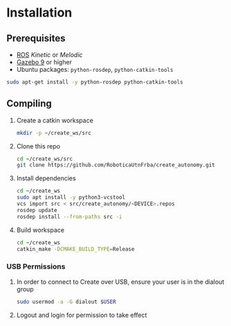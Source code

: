 # Installation

## Prerequisites

* [ROS](http://wiki.ros.org/ROS/Installation) _Kinetic_ or _Melodic_
* [Gazebo 9](http://gazebosim.org/tutorials?cat=install&tut=install_ubuntu&ver=9.0#Alternativeinstallation:step-by-step) or higher
* Ubuntu packages: `python-rosdep`, `python-catkin-tools`

``` bash
sudo apt-get install -y python-rosdep python-catkin-tools
```

## Compiling

1. Create a catkin workspace

    ``` bash
    mkdir -p ~/create_ws/src
    ```

2. Clone this repo

    ``` bash
    cd ~/create_ws/src
    git clone https://github.com/RoboticaUtnFrba/create_autonomy.git
    ```

3. Install dependencies

    ``` bash
    cd ~/create_ws
    sudo apt install -y python3-vcstool
    vcs import src < src/create_autonomy/<DEVICE>.repos
    rosdep update
    rosdep install --from-paths src -i
    ```

4. Build workspace

    ``` bash
    cd ~/create_ws
    catkin_make -DCMAKE_BUILD_TYPE=Release
    ```

### USB Permissions

1. In order to connect to Create over USB, ensure your user is in the dialout group

    ``` bash
    sudo usermod -a -G dialout $USER
    ```

2. Logout and login for permission to take effect
